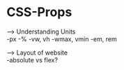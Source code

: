 # CSS-Props

--> Understanding Units<br>
      -px
      -%
      -vw, vh
      -wmax, vmin
      -em, rem

--> Layout of website<br>
      -absolute vs flex?
